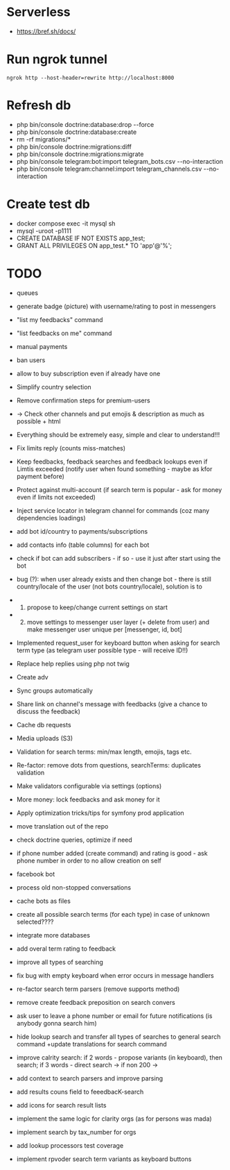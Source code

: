 # Serverless
* https://bref.sh/docs/

# Run ngrok tunnel
`ngrok http --host-header=rewrite http://localhost:8000`

# Refresh db
* php bin/console doctrine:database:drop --force
* php bin/console doctrine:database:create
* rm -rf migrations/*
* php bin/console doctrine:migrations:diff
* php bin/console doctrine:migrations:migrate
* php bin/console telegram:bot:import telegram_bots.csv --no-interaction
* php bin/console telegram:channel:import telegram_channels.csv --no-interaction

# Create test db
* docker compose exec -it mysql sh
* mysql -uroot -p1111
* CREATE DATABASE IF NOT EXISTS app_test;
* GRANT ALL PRIVILEGES ON app_test.* TO 'app'@'%';

# TODO
* queues
* generate badge (picture) with username/rating to post in messengers
* "list my feedbacks" command
* "list feedbacks on me" command
* manual payments
* ban users
* allow to buy subscription even if already have one

* Simplify country selection
* Remove confirmation steps for premium-users
* -> Check other channels and put emojis & description as much as possible + html

* Everything should be extremely easy, simple and clear to understand!!!
* Fix limits reply (counts miss-matches)
* Keep feedbacks, feedback searches and feedback lookups even if Limtis exceeded (notify user when found something - maybe as kfor payment before)
* Protect against multi-account (if search term is popular - ask for money even if limits not exceeded)
* Inject service locator in telegram channel for commands (coz many dependencies loadings)

* add bot id/country to payments/subscriptions
* add contacts info (table columns) for each bot
* check if bot can add subscribers - if so - use it just after start using the bot
* bug (?): when user already exists and then change bot - there is still country/locale of the user (not bots country/locale), solution is to
* 1) propose to keep/change current settings on start
* 2) move settings to messenger user layer (+ delete from user) and make messenger user unique per [messenger, id, bot]
* Implemented request_user for keyboard button when asking for search term type (as telegram user possible type - will receive ID!!)
* Replace help replies using php not twig

* Create adv

* Sync groups automatically
* Share link on channel's message with feedbacks (give a chance to discuss the feedback)
* Cache db requests
* Media uploads (S3)
* Validation for search terms: min/max length, emojis, tags etc.
* Re-factor: remove dots from questions, searchTerms: duplicates validation
* Make validators configurable via settings (options)
* More money: lock feedbacks and ask money for it
* Apply optimization tricks/tips for symfony prod application
* move translation out of the repo
* check doctrine queries, optimize if need
* if phone number added (create command) and rating is good - ask phone number in order to no allow creation on self
* facebook bot
* process old non-stopped conversations
* cache bots as files


* create all possible search terms (for each type) in case of unknown selected????
* integrate more databases
* add overal term rating to feedback
* improve all types of searching
* fix bug with empty keyboard when error occurs in message handlers
* re-factor search term parsers (remove supports method)
* remove create feedback preposition on search convers
* ask user to leave a phone number or email for future notifications (is anybody gonna search him)
* hide lookup search and transfer all types of searches to general search command +update translations for search command
* improve calrity search: if 2 words - propose variants (in keyboard), then search; if 3 words - direct search -> if non 200 -> 
* add context to search parsers and improve parsing
* add results couns field to feeedbacK-search
* add icons for search result lists
* implement the same logic for clarity orgs (as for persons was mada)
* implement search by tax_number for orgs
* add lookup processors test coverage
* implement rpvoder search term variants as keyboard buttons
